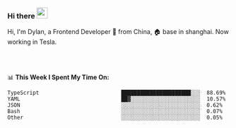 ### Hi there <img src="https://media.giphy.com/media/hvRJCLFzcasrR4ia7z/giphy.gif" width="25px">

<!-- ![visitors](https://visitor-badge.glitch.me/badge?page_id=dislfyer.dislfyer) -->

Hi, I'm Dylan, a Frontend Developer 🚀 from China, 🏠 base in shanghai. Now working in Tesla.

<br/>
<br/>

📊 **This Week I Spent My Time On:**


<!--START_SECTION:waka-->

```text
TypeScript                          ██████████████████████░░░  88.69%
YAML                                ██▓░░░░░░░░░░░░░░░░░░░░░░  10.57%
JSON                                ░░░░░░░░░░░░░░░░░░░░░░░░░  0.62%
Bash                                ░░░░░░░░░░░░░░░░░░░░░░░░░  0.07%
Other                               ░░░░░░░░░░░░░░░░░░░░░░░░░  0.05%
```

<!--END_SECTION:waka-->

<!--
**About Me:**
 -->
